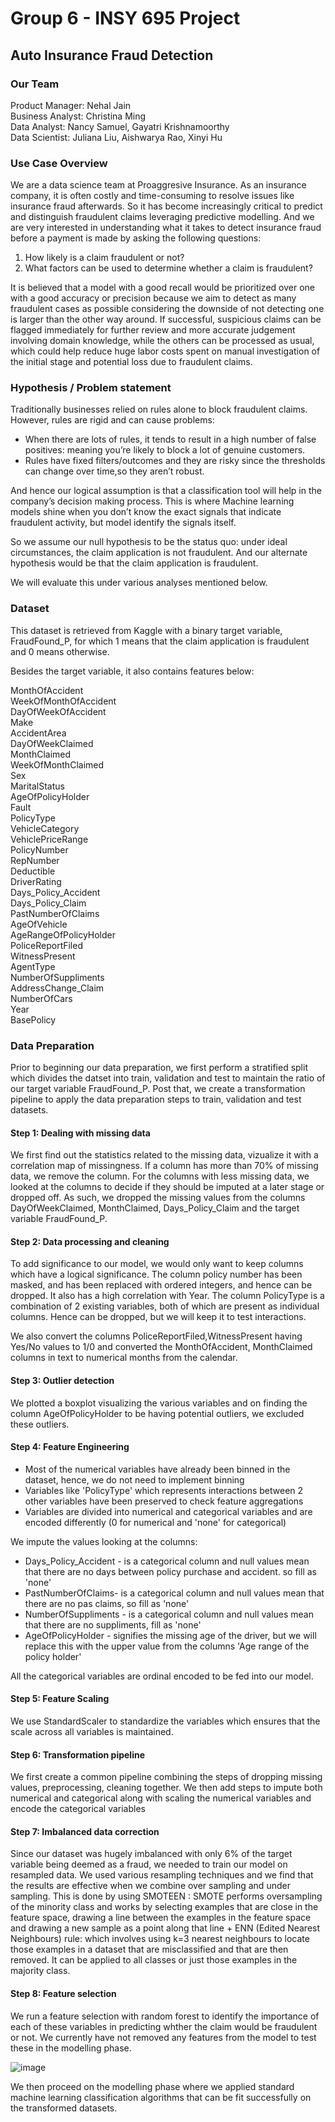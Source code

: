 # Group 6 - INSY 695 Project 
## Auto Insurance Fraud Detection

### Our Team
Product Manager: Nehal Jain <br />Business Analyst: Christina Ming <br /> Data Analyst: Nancy Samuel, Gayatri Krishnamoorthy <br /> Data Scientist: Juliana Liu, Aishwarya Rao, Xinyi Hu

### Use Case Overview
We are a data science team at Proaggresive Insurance. As an insurance company, it is often costly and time-consuming to resolve issues like insurance fraud afterwards. So it has become increasingly critical to predict and distinguish fraudulent claims leveraging predictive modelling. And we are very interested in understanding what it takes to detect insurance fraud before a payment is made by asking the following questions:

1. How likely is a claim fraudulent or not?
2. What factors can be used to determine whether a claim is fraudulent?

It is believed that a model with a good recall would be prioritized over one with a good accuracy or precision because we aim to detect as many fraudulent cases as possible considering the downside of not detecting one is larger than the other way around. If successful, suspicious claims can be flagged immediately for further review and more accurate judgement involving domain knowledge, while the others can be processed as usual, which could help reduce huge labor costs spent on manual investigation of the initial stage and potential loss due to fraudulent claims.

### Hypothesis / Problem statement
Traditionally businesses relied on rules alone to block fraudulent claims. However, rules are rigid and can cause problems: 
-  When there are lots of rules, it tends to result in a high number of false positives: meaning you’re likely to block a lot of genuine customers.
-  Rules have fixed filters/outcomes and they are risky since the thresholds can change over time,so they aren’t robust.

And hence our logical assumption is that a classification tool will help in the company’s decision making process. This is where Machine learning models shine when you don’t know the exact signals that indicate fraudulent activity, but model identify the signals itself. 

So we assume our null hypothesis to be the status quo: under ideal circumstances, the claim application is not fraudulent.
And our alternate hypothesis would be that the claim application is fraudulent.

We will evaluate this under various analyses mentioned below.

### Dataset
This dataset is retrieved from Kaggle with a binary target variable, FraudFound_P, for which 1 means that the claim application is fraudulent and 0 means otherwise. 

Besides the target variable, it also contains features below:

MonthOfAccident <br />
WeekOfMonthOfAccident <br />
DayOfWeekOfAccident <br />
Make <br />
AccidentArea <br />
DayOfWeekClaimed <br />
MonthClaimed <br />
WeekOfMonthClaimed <br />
Sex <br />
MaritalStatus <br />
AgeOfPolicyHolder <br />
Fault <br />
PolicyType <br />
VehicleCategory <br />
VehiclePriceRange <br />
PolicyNumber <br />
RepNumber <br />
Deductible <br />
DriverRating <br />
Days_Policy_Accident <br />
Days_Policy_Claim <br />
PastNumberOfClaims <br />
AgeOfVehicle <br />
AgeRangeOfPolicyHolder <br />
PoliceReportFiled <br />
WitnessPresent <br />
AgentType <br />
NumberOfSuppliments <br />
AddressChange_Claim <br />
NumberOfCars <br />
Year <br />
BasePolicy <br />

### Data Preparation

Prior to beginning our data preparation, we first perform a stratified split which divides the datset into train, validation and test to maintain the ratio of our target variable FraudFound_P. Post that, we create a transformation pipeline to apply the data preparation steps to train, validation and test datasets.

#### Step 1: Dealing with missing data
We first find out the statistics related to the missing data, vizualize it with a correlation map of missingness. If a column has more than 70% of missing data, we remove the column. For the columns with less missing data, we looked at the columns to decide if they should be imputed at a later stage or dropped off. As such, we dropped the missing values from the columns DayOfWeekClaimed, MonthClaimed, Days_Policy_Claim and the target variable FraudFound_P.

#### Step 2: Data processing and cleaning
To add significance to our model, we would only want to keep columns which have a logical significance. The column policy number has been masked, and has been replaced with ordered integers, and hence can be dropped. It also has a high correlation with Year. The column PolicyType is a combination of 2 existing variables, both of which are present as individual columns. Hence can be dropped, but we will keep it to test interactions.

We also convert the columns PoliceReportFiled,WitnessPresent having Yes/No values to 1/0 and converted the MonthOfAccident, MonthClaimed columns in text to numerical months from the calendar.

#### Step 3: Outlier detection
We plotted a boxplot visualizing the various variables and on finding the column AgeOfPolicyHolder to be having potential outliers, we excluded these outliers. 

#### Step 4: Feature Engineering 
 - Most of the numerical variables have already been binned in the dataset, hence, we do not need to implement binning
 - Variables like 'PolicyType' which represents interactions between 2 other variables have been preserved to check feature aggregations
 - Variables are divided into numerical and categorical variables and are encoded differently (0 for numerical and 'none' for categorical)

We impute the values looking at the columns:
- Days_Policy_Accident - is a categorical column and null values mean that there are no days between policy purchase and accident. so fill as 'none'
- PastNumberOfClaims- is a categorical column and null values mean that there are no pas claims, so fill as 'none'
- NumberOfSuppliments - is a categorical column and null values mean that there are no suppliments, fill as 'none'
- AgeOfPolicyHolder - signifies the missing age of the driver, but we will replace this with the upper value from the columns 'Age range of the policy holder'

All the categorical variables are ordinal encoded to be fed into our model.

#### Step 5: Feature Scaling
We use StandardScaler to standardize the variables which ensures that the scale across all variables is maintained.

#### Step 6: Transformation pipeline
We first create a common pipeline combining the steps of dropping missing values, preprocessing, cleaning together. We then add steps to impute both numerical and categorical along with scaling the numerical variables and encode the categorical variables

#### Step 7: Imbalanced data correction
Since our dataset was hugely imbalanced with only 6% of the target variable being deemed as a fraud, we needed to train our model on resampled data. We used various resampling techniques and we find that the results are effective when we combine over sampling and under sampling. This is done by using SMOTEEN : SMOTE performs oversampling of the minority class and works by selecting examples that are close in the feature space, drawing a line between the examples in the feature space and drawing a new sample as a point along that line + ENN (Edited Nearest Neighbours) rule: which involves using k=3 nearest neighbours to locate those examples in a dataset that are misclassified and that are then removed. It can be applied to all classes or just those examples in the majority class.

#### Step 8: Feature selection
We run a feature selection with random forest to identify the importance of each of these variables in predicting whther the claim would be fraudulent or not. We currently have not removed any features from the model to test these in the modelling phase.

![image](https://user-images.githubusercontent.com/70802118/155265914-6e61b751-6a54-4ebc-a257-837da320de7d.png)

We then proceed on the modelling phase where we applied standard machine learning classification algorithms that can be fit successfully on the transformed datasets.






